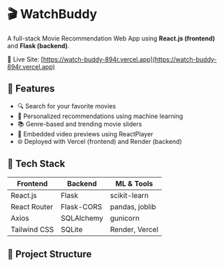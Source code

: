# 🎬 WatchBuddy

A full-stack Movie Recommendation Web App using **React.js (frontend)** and **Flask (backend)**.

🔗 Live Site: [https://watch-buddy-894r.vercel.app](https://watch-buddy-894r.vercel.app)

## 🚀 Features

- 🔍 Search for your favorite movies
- 🧠 Personalized recommendations using machine learning
- 📚 Genre-based and trending movie sliders
- 🎥 Embedded video previews using ReactPlayer
- 🌐 Deployed with Vercel (frontend) and Render (backend)

## 🧰 Tech Stack

| Frontend        | Backend     | ML & Tools      |
|-----------------|-------------|-----------------|
| React.js        | Flask       | scikit-learn    |
| React Router    | Flask-CORS  | pandas, joblib  |
| Axios           | SQLAlchemy  | gunicorn        |
| Tailwind CSS    | SQLite      | Render, Vercel  |

## 📂 Project Structure

